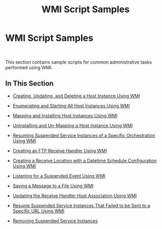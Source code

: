 ﻿---
title: WMI Script Samples
TOCTitle: WMI Script Samples
ms:assetid: 8729f343-e424-4e84-86ae-bdffb534c4cc
ms:mtpsurl: https://msdn.microsoft.com/en-us/library/Aa561208(v=BTS.80)
ms:contentKeyID: 51529453
ms.date: 08/30/2017
mtps_version: v=BTS.80
---

# WMI Script Samples

 

This section contains sample scripts for common administrative tasks performed using WMI.

## In This Section

  - [Creating, Updating, and Deleting a Host Instance Using WMI](creating-updating-and-deleting-a-host-instance-using-wmi.md)

  - [Enumerating and Starting All Host Instances Using WMI](enumerating-and-starting-all-host-instances-using-wmi.md)

  - [Mapping and Installing Host Instances Using WMI](mapping-and-installing-host-instances-using-wmi.md)

  - [Uninstalling and Un-Mapping a Host Instance Using WMI](uninstalling-and-un-mapping-a-host-instance-using-wmi.md)

  - [Resuming Suspended Service Instances of a Specific Orchestration Using WMI](resuming-suspended-service-instances-of-a-specific-orchestration-using-wmi.md)

  - [Creating an FTP Receive Handler Using WMI](creating-an-ftp-receive-handler-using-wmi.md)

  - [Creating a Receive Location with a Datetime Schedule Configuration Using WMI](creating-a-receive-location-with-a-datetime-schedule-configuration-using-wmi.md)

  - [Listening for a Suspended Event Using WMI](listening-for-a-suspended-event-using-wmi.md)

  - [Saving a Message to a File Using WMI](saving-a-message-to-a-file-using-wmi.md)

  - [Updating the Receive Handler Host Association Using WMI](updating-the-receive-handler-host-association-using-wmi.md)

  - [Resume Suspended Service Instances That Failed to be Sent to a Specific URL Using WMI](resuming-suspended-service-instances-that-failed-to-be-sent-to-a-specific-url-using-wmi.md)

  - [Removing Suspended Service Instances](removing-suspended-service-instances.md)

